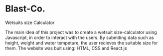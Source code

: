 # Blast-Co.
Wetsuits size Calculator

The main idea of this project was to create a wetsuit size-calculator using Javascript, in order to interact with the users. By submiting data such as height, weight and water tempeture, the user recieves the suitable size for them.
The website was buit using: HTML, CSS and React.js
